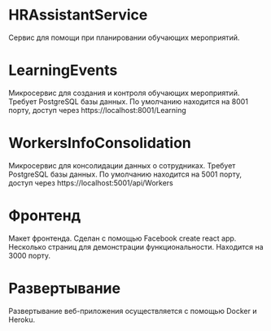 # HRAssistantService

Сервис для помощи при планировании обучающих мероприятий.

# LearningEvents
Микросервис для создания и контроля обучающих мероприятий.
Требует PostgreSQL базы данных.
По умолчанию находится на 8001 порту, доступ через https://localhost:8001/Learning

# WorkersInfoConsolidation
Микросервис для консолидации данных о сотрудниках.
Требует PostgreSQL базы данных.
По умолчанию находится на 5001 порту, доступ через https://localhost:5001/api/Workers

# Фронтенд
Макет фронтенда. Сделан с помощью Facebook create react app. 
Несколько страниц для демонстрации функциональности.
Находится на 3000 порту.

# Развертывание
Развертывание веб-приложения осуществляется с помощью Docker и Heroku.
